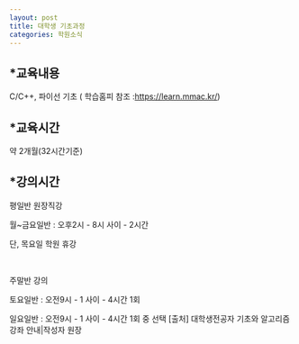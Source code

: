 ```yaml
---
layout: post
title: 대학생 기초과정
categories: 학원소식
---
```


## *교육내용
C/C++, 파이선 기초 ( 학습홈피 참조 :https://learn.mmac.kr/)

## *교육시간
약 2개월(32시간기준)


## *강의시간

평일반 원장직강

월~금요일반 : 오후2시 - 8시 사이 - 2시간

단, 목요일 학원 휴강

​

주말반 강의

토요일반 : 오전9시 - 1 사이 - 4시간 1회

일요일반 : 오전9시 - 1 사이 - 4시간 1회 중 선택
[출처] 대학생전공자 기초와 알고리즘 강좌 안내|작성자 원장
